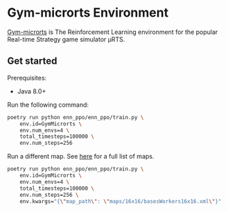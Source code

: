 # Gym-microrts Environment

[Gym-microrts](https://github.com/vwxyzjn/gym-microrts) is The Reinforcement Learning environment for the popular Real-time Strategy game simulator μRTS.

## Get started

Prerequisites:
* Java 8.0+

Run the following command:

```bash
poetry run python enn_ppo/enn_ppo/train.py \
    env.id=GymMicrorts \
    env.num_envs=4 \
    total_timesteps=100000 \
    env.num_steps=256
```

Run a different map. See [here](https://github.com/vwxyzjn/microrts/tree/master/maps/16x16) for a full list of maps.
```bash
poetry run python enn_ppo/enn_ppo/train.py \
    env.id=GymMicrorts \
    env.num_envs=4 \
    total_timesteps=100000 \
    env.num_steps=256 \
    env.kwargs="{\"map_path\": \"maps/16x16/basesWorkers16x16.xml\"}"
```